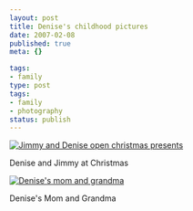 ```yaml
---
layout: post
title: Denise's childhood pictures
date: 2007-02-08
published: true
meta: {}

tags:
- family
type: post
tags:
- family
- photography
status: publish
---
```



[![Jimmy and Denise open christmas presents](http://media.eick.us/2011/05/383278073_8adf1e2131_m.jpg)](http://www.flickr.com/photos/19429588@N00/383278073/ "Jimmy and Denise open christmas presents")



Denise and Jimmy at Christmas



[![Denise's mom and grandma](http://media.eick.us/2011/05/383278076_e162389ad3_m.jpg)](http://www.flickr.com/photos/19429588@N00/383278076/ "Denise's mom and grandma")



Denise's Mom and Grandma


